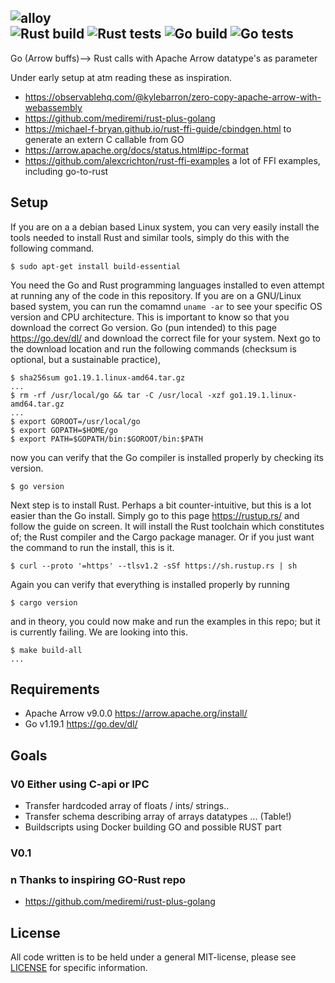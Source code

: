 ![alloy](https://github.com/Ignalina/alloy/blob/feature/readme/images/alloy.png)<br>
![Rust build](https://github.com/Ignalina/alloy/actions/workflows/rust-build.yml/badge.svg)
![Rust tests](https://github.com/Ignalina/alloy/actions/workflows/rust-tests.yml/badge.svg)
![Go build](https://github.com/Ignalina/alloy/actions/workflows/go-build.yml/badge.svg)
![Go tests](https://github.com/Ignalina/alloy/actions/workflows/go-tests.yml/badge.svg)
---

Go (Arrow buffs)--> Rust 
calls with Apache Arrow datatype's as parameter

Under early setup at atm reading these as inspiration.
* https://observablehq.com/@kylebarron/zero-copy-apache-arrow-with-webassembly
* https://github.com/mediremi/rust-plus-golang 
* https://michael-f-bryan.github.io/rust-ffi-guide/cbindgen.html to generate an extern C callable from GO
* https://arrow.apache.org/docs/status.html#ipc-format
* https://github.com/alexcrichton/rust-ffi-examples a lot of FFI examples, including go-to-rust

## Setup
If you are on a a debian based Linux system, you can very easily install the tools
needed to install Rust and similar tools, simply do this with the following command.
``` 
$ sudo apt-get install build-essential
```


You need the Go and Rust programming languages installed to even attempt at running
any of the code in this repository. If you are on a GNU/Linux based system, you can
run the comamnd `uname -ar` to see your specific OS version and CPU architecture. This
is important to know so that you download the correct Go version. Go (pun intended) to
this page https://go.dev/dl/ and download the correct file for your system. Next go
to the download location and run the following commands (checksum is optional, but a
sustainable practice),
```
$ sha256sum go1.19.1.linux-amd64.tar.gz
...
$ rm -rf /usr/local/go && tar -C /usr/local -xzf go1.19.1.linux-amd64.tar.gz
...
$ export GOROOT=/usr/local/go
$ export GOPATH=$HOME/go
$ export PATH=$GOPATH/bin:$GOROOT/bin:$PATH
```
now you can verify that the Go compiler is installed properly by checking its version.
```
$ go version
``` 


Next step is to install Rust. Perhaps a bit counter-intuitive, but this is a lot
easier than the Go install. Simply go to this page https://rustup.rs/ and follow the
guide on screen. It will install the Rust toolchain which constitutes of; the Rust
compiler and the Cargo package manager. Or if you just want the command to run the
install, this is it.
```
$ curl --proto '=https' --tlsv1.2 -sSf https://sh.rustup.rs | sh
```
Again you can verify that everything is installed properly by running
```
$ cargo version
```


and in theory, you could now make and run the examples in this repo; but it is
currently failing. We are looking into this.
```
$ make build-all
...
``` 

## Requirements
- Apache Arrow v9.0.0 https://arrow.apache.org/install/
- Go v1.19.1 https://go.dev/dl/ 

## Goals

### V0 Either using C-api or IPC
 
* Transfer hardcoded array of floats / ints/ strings..  
* Transfer schema describing array of arrays datatypes ... (Table!)  
* Buildscripts using Docker building GO and possible RUST part  

### V0.1   

### n Thanks to inspiring GO-Rust repo
* https://github.com/mediremi/rust-plus-golang

## License
All code written is to be held under a general MIT-license, please see 
[LICENSE](https://github.com/Ignalina/alloy/blob/main/LICENSE) for
specific information.

